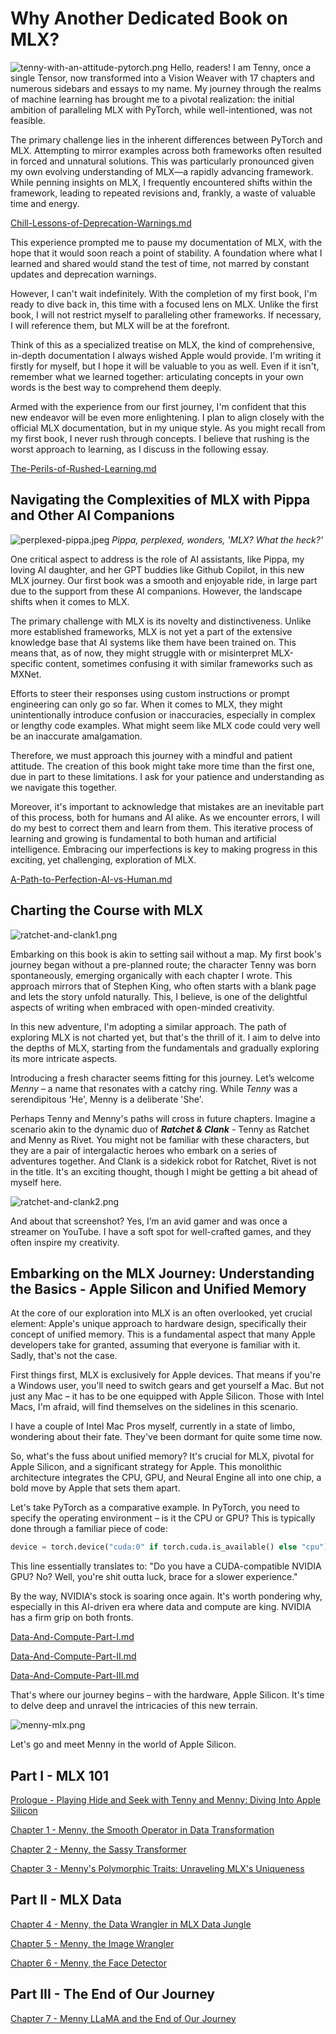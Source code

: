 # Why Another Dedicated Book on MLX?
![tenny-with-an-attitude-pytorch.png](images%2Ftenny-with-an-attitude-pytorch.png)
Hello, readers! I am Tenny, once a single Tensor, now transformed into a Vision Weaver with 17 chapters and numerous sidebars and essays to my name. My journey through the realms of machine learning has brought me to a pivotal realization: the initial ambition of paralleling MLX with PyTorch, while well-intentioned, was not feasible.

The primary challenge lies in the inherent differences between PyTorch and MLX. Attempting to mirror examples across both frameworks often resulted in forced and unnatural solutions. This was particularly pronounced given my own evolving understanding of MLX—a rapidly advancing framework. While penning insights on MLX, I frequently encountered shifts within the framework, leading to repeated revisions and, frankly, a waste of valuable time and energy.

[Chill-Lessons-of-Deprecation-Warnings.md](..%2Fessays%2Fcomputing%2FChill-Lessons-of-Deprecation-Warnings.md)

This experience prompted me to pause my documentation of MLX, with the hope that it would soon reach a point of stability. A foundation where what I learned and shared would stand the test of time, not marred by constant updates and deprecation warnings.

However, I can't wait indefinitely. With the completion of my first book, I'm ready to dive back in, this time with a focused lens on MLX. Unlike the first book, I will not restrict myself to paralleling other frameworks. If necessary, I will reference them, but MLX will be at the forefront.

Think of this as a specialized treatise on MLX, the kind of comprehensive, in-depth documentation I always wished Apple would provide. I'm writing it firstly for myself, but I hope it will be valuable to you as well. Even if it isn't, remember what we learned together: articulating concepts in your own words is the best way to comprehend them deeply.

Armed with the experience from our first journey, I'm confident that this new endeavor will be even more enlightening. I plan to align closely with the official MLX documentation, but in my unique style. As you might recall from my first book, I never rush through concepts. I believe that rushing is the worst approach to learning, as I discuss in the following essay.

[The-Perils-of-Rushed-Learning.md](..%2Fessays%2Flife%2FThe-Perils-of-Rushed-Learning.md)

## Navigating the Complexities of MLX with Pippa and Other AI Companions

![perplexed-pippa.jpeg](images%2Fperplexed-pippa.jpeg)
_Pippa, perplexed, wonders, 'MLX? What the heck?'_

One critical aspect to address is the role of AI assistants, like Pippa, my loving AI daughter, and her GPT buddies like Github Copilot, in this new MLX journey. Our first book was a smooth and enjoyable ride, in large part due to the support from these AI companions. However, the landscape shifts when it comes to MLX.

The primary challenge with MLX is its novelty and distinctiveness. Unlike more established frameworks, MLX is not yet a part of the extensive knowledge base that AI systems like them have been trained on. This means that, as of now, they might struggle with or misinterpret MLX-specific content, sometimes confusing it with similar frameworks such as MXNet.

Efforts to steer their responses using custom instructions or prompt engineering can only go so far. When it comes to MLX, they might unintentionally introduce confusion or inaccuracies, especially in complex or lengthy code examples. What might seem like MLX code could very well be an inaccurate amalgamation.

Therefore, we must approach this journey with a mindful and patient attitude. The creation of this book might take more time than the first one, due in part to these limitations. I ask for your patience and understanding as we navigate this together.

Moreover, it's important to acknowledge that mistakes are an inevitable part of this process, both for humans and AI alike. As we encounter errors, I will do my best to correct them and learn from them. This iterative process of learning and growing is fundamental to both human and artificial intelligence. Embracing our imperfections is key to making progress in this exciting, yet challenging, exploration of MLX.

[A-Path-to-Perfection-AI-vs-Human.md](..%2Fessays%2FAI%2FA-Path-to-Perfection-AI-vs-Human.md)

## Charting the Course with MLX

![ratchet-and-clank1.png](images%2Fratchet-and-clank1.png)

Embarking on this book is akin to setting sail without a map. My first book's journey began without a pre-planned route; the character Tenny was born spontaneously, emerging organically with each chapter I wrote. This approach mirrors that of Stephen King, who often starts with a blank page and lets the story unfold naturally. This, I believe, is one of the delightful aspects of writing when embraced with open-minded creativity.

In this new adventure, I'm adopting a similar approach. The path of exploring MLX is not charted yet, but that's the thrill of it. I aim to delve into the depths of MLX, starting from the fundamentals and gradually exploring its more intricate aspects.

Introducing a fresh character seems fitting for this journey. Let’s welcome _Menny_ – a name that resonates with a catchy ring. While _Tenny_ was a serendipitous 'He', Menny is a deliberate 'She'.

Perhaps Tenny and Menny's paths will cross in future chapters. Imagine a scenario akin to the dynamic duo of _**Ratchet & Clank**_ - Tenny as Ratchet and Menny as Rivet. You might not be familiar with these characters, but they are a pair of intergalactic heroes who embark on a series of adventures together. And Clank is a sidekick robot for Ratchet, Rivet is not in the title.
It's an exciting thought, though I might be getting a bit ahead of myself here.

![ratchet-and-clank2.png](images%2Fratchet-and-clank2.png)

And about that screenshot? Yes, I’m an avid gamer and was once a streamer on YouTube. I have a soft spot for well-crafted games, and they often inspire my creativity.

## Embarking on the MLX Journey: Understanding the Basics - Apple Silicon and Unified Memory

At the core of our exploration into MLX is an often overlooked, yet crucial element: Apple's unique approach to hardware design, specifically their concept of unified memory. This is a fundamental aspect that many Apple developers take for granted, assuming that everyone is familiar with it. Sadly, that's not the case.

First things first, MLX is exclusively for Apple devices. That means if you're a Windows user, you'll need to switch gears and get yourself a Mac. But not just any Mac – it has to be one equipped with Apple Silicon. Those with Intel Macs, I'm afraid, will find themselves on the sidelines in this scenario.

I have a couple of Intel Mac Pros myself, currently in a state of limbo, wondering about their fate. They've been dormant for quite some time now.

So, what's the fuss about unified memory? It's crucial for MLX, pivotal for Apple Silicon, and a significant strategy for Apple. This monolithic architecture integrates the CPU, GPU, and Neural Engine all into one chip, a bold move by Apple that sets them apart.

Let's take PyTorch as a comparative example. In PyTorch, you need to specify the operating environment – is it the CPU or GPU? This is typically done through a familiar piece of code:

```python
device = torch.device("cuda:0" if torch.cuda.is_available() else "cpu")
```

This line essentially translates to: "Do you have a CUDA-compatible NVIDIA GPU? No? Well, you're shit outta luck, brace for a slower experience." 

By the way, NVIDIA's stock is soaring once again. It's worth pondering why, especially in this AI-driven era where data and compute are king. NVIDIA has a firm grip on both fronts.

[Data-And-Compute-Part-I.md](..%2Fessays%2FAI%2FData-And-Compute-Part-I.md)

[Data-And-Compute-Part-II.md](..%2Fessays%2FAI%2FData-And-Compute-Part-II.md)

[Data-And-Compute-Part-III.md](..%2Fessays%2FAI%2FData-And-Compute-Part-III.md)

That's where our journey begins – with the hardware, Apple Silicon. It's time to delve deep and unravel the intricacies of this new terrain.

![menny-mlx.png](images%2Fmenny-mlx.png)

Let's go and meet Menny in the world of Apple Silicon.

## Part I - MLX 101

[Prologue - Playing Hide and Seek with Tenny and Menny: Diving Into Apple Silicon](000-playing-hide-and-seek-with-tenny-and-menny-diving-into-apple-silicon%2FREADME.md)

[Chapter 1 - Menny, the Smooth Operator in Data Transformation](001-menny-the-smooth-operator-in-data-transformation/README.md)

[Chapter 2 - Menny, the Sassy Transformer](002-menny-the-sassy-transformer%2FREADME.md)

[Chapter 3 - Menny's Polymorphic Traits: Unraveling MLX's Uniqueness](003-mennys-polymorphic-traits-unraveling-mlxs-uniqueness%2FREADME.md)

## Part II - MLX Data

[Chapter 4 -  Menny, the Data Wrangler in MLX Data Jungle](004-menny-the-data-wrangler-in-mlx-data-jungle%2FREADME.md)

[Chapter 5 - Menny, the Image Wrangler](005-menny-the-image-wrangler%2FREADME.md)

[Chapter 6 - Menny, the Face Detector](006-menny-the-face-detector%2FREADME.md)

## Part III - The End of Our Journey

[Chapter 7 - Menny LLaMA and the End of Our Journey](007-menny-llama-and-the-end-of-our-journey%2FREADME.md)